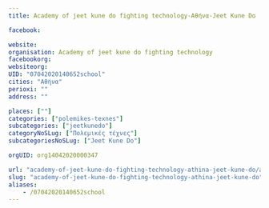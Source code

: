 ```yaml
---
title: Academy of jeet kune do fighting technology-Αθήνα-Jeet Kune Do

facebook:

website:
organisation: Academy of jeet kune do fighting technology
facebookorg:
websiteorg:
UID: "07042020140652school"
cities: "Αθήνα"
perioxi: ""
address: ""

places: [""]
categories: ["polemikes-texnes"]
subcategories: ["jeetkunedo"]
categoryNoSLug: ["Πολεμικές τέχνες"]
subcategoriesNoSLug: ["Jeet Kune Do"]

orgUID: org14042020000347

url: "academy-of-jeet-kune-do-fighting-technology-athina-jeet-kune-do/athina//"
slug: "academy-of-jeet-kune-do-fighting-technology-athina-jeet-kune-do"
aliases:
    - /07042020140652school
---
```





